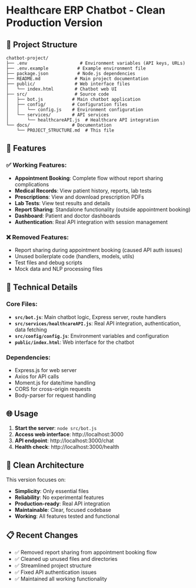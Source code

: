 # Healthcare ERP Chatbot - Clean Production Version

## 📁 Project Structure

```
chatbot-project/
├── .env                    # Environment variables (API keys, URLs)
├── .env.example           # Example environment file
├── package.json           # Node.js dependencies
├── README.md             # Main project documentation
├── public/               # Web interface files
│   └── index.html        # Chatbot web UI
├── src/                  # Source code
│   ├── bot.js           # Main chatbot application
│   ├── config/          # Configuration files
│   │   └── config.js    # Environment configuration
│   └── services/        # API services
│       └── healthcareAPI.js  # Healthcare API integration
└── docs/                # Documentation
    └── PROJECT_STRUCTURE.md  # This file
```

## 🚀 Features

### ✅ Working Features:
- **Appointment Booking**: Complete flow without report sharing complications
- **Medical Records**: View patient history, reports, lab tests
- **Prescriptions**: View and download prescription PDFs
- **Lab Tests**: View test results and details
- **Report Sharing**: Standalone functionality (outside appointment booking)
- **Dashboard**: Patient and doctor dashboards
- **Authentication**: Real API integration with session management

### ❌ Removed Features:
- Report sharing during appointment booking (caused API auth issues)
- Unused boilerplate code (handlers, models, utils)
- Test files and debug scripts
- Mock data and NLP processing files

## 🔧 Technical Details

### Core Files:
- **`src/bot.js`**: Main chatbot logic, Express server, route handlers
- **`src/services/healthcareAPI.js`**: Real API integration, authentication, data fetching
- **`src/config/config.js`**: Environment variables and configuration
- **`public/index.html`**: Web interface for the chatbot

### Dependencies:
- Express.js for web server
- Axios for API calls
- Moment.js for date/time handling
- CORS for cross-origin requests
- Body-parser for request handling

## 🌐 Usage

1. **Start the server**: `node src/bot.js`
2. **Access web interface**: http://localhost:3000
3. **API endpoint**: http://localhost:3000/chat
4. **Health check**: http://localhost:3000/health

## 🎯 Clean Architecture

This version focuses on:
- **Simplicity**: Only essential files
- **Reliability**: No experimental features
- **Production-ready**: Real API integration
- **Maintainable**: Clear, focused codebase
- **Working**: All features tested and functional

## 📋 Recent Changes

- ✅ Removed report sharing from appointment booking flow
- ✅ Cleaned up unused files and directories
- ✅ Streamlined project structure
- ✅ Fixed API authentication issues
- ✅ Maintained all working functionality
